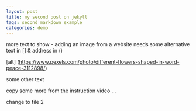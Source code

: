```yaml
---
layout: post
title: my second post on jekyll
tags: second markdown example
categories: demo
---
```


more text to show - adding an image from a website needs some alternative text in [] & address in ()


[alt]  (https://www.pexels.com/photo/different-flowers-shaped-in-word-peace-3112898/)

some other text

copy some more from the instruction video ...

change to file 2
